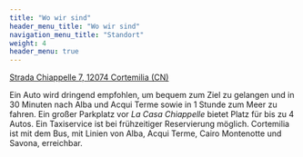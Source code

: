```yaml
---
title: "Wo wir sind"
header_menu_title: "Wo wir sind"
navigation_menu_title: "Standort"
weight: 4
header_menu: true
---
```


[Strada Chiappelle 7, 12074 Cortemilia (CN)](https://maps.app.goo.gl/ADYpLAMaAKRwv8eN7)

Ein Auto wird dringend empfohlen, um bequem zum Ziel zu gelangen und in 30 Minuten nach Alba und Acqui Terme sowie in 1 Stunde zum Meer zu fahren. Ein großer Parkplatz vor *La Casa Chiappelle* bietet Platz für bis zu 4 Autos. Ein Taxiservice ist bei frühzeitiger Reservierung möglich. Cortemilia ist mit dem Bus, mit Linien von Alba, Acqui Terme, Cairo Montenotte und Savona, erreichbar.